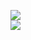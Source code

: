 [![](https://img.shields.io/badge/Made%20With-Github%20Spray-lightgrey.svg?style=for-the-badge&logo=github)](https://github.com/Annihil/github-spray#9199)  
[![](https://i.imgur.com/2DrTn0Z.gif)](https://github.com/Annihil/github-spray)